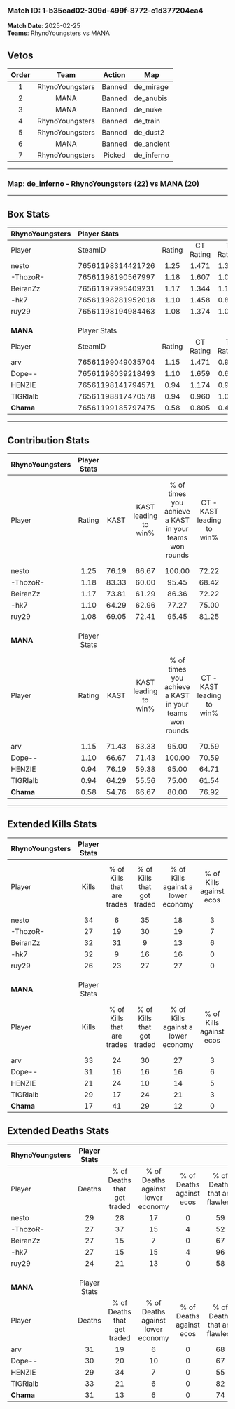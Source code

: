 ### Match ID: 1-b35ead02-309d-499f-8772-c1d377204ea4  
**Match Date**: 2025-02-25  
**Teams**: RhynoYoungsters vs MANA  

## Vetos  

| Order | Team | Action | Map |
| :---: | :--: | :----: | --- |
| 1 | RhynoYoungsters | Banned | de_mirage |
| 2 | MANA | Banned | de_anubis |
| 3 | MANA | Banned | de_nuke |
| 4 | RhynoYoungsters | Banned | de_train |
| 5 | RhynoYoungsters | Banned | de_dust2 |
| 6 | MANA | Banned | de_ancient |
| 7 | RhynoYoungsters | Picked | de_inferno |

---  

### **Map**: de_inferno - RhynoYoungsters (22) vs MANA (20)  
---  

## Box Stats  

| **RhynoYoungsters** | Player Stats      |        |           |          |       |      |       |         |        |      |     |
| :- | :- | :-: | :-: | :-: | :-: | :-: | :-: | :-: | :-: | :-: | :-: |
| Player              | SteamID           | Rating | CT Rating | T Rating | KAST  | ADR  | Kills | Assists | Deaths | K/D  | HS% |
| nesto               | 76561198314421726 |  1.25  |   1.471   |  1.361   | 76.19 | 85.0 |  34   |   13    |   29   | 1.17 | 52  |
| -ThozoR-            | 76561198190567997 |  1.18  |   1.607   |  1.019   | 83.33 | 80.0 |  27   |   17    |   27   | 1.00 | 55  |
| BeiranZz            | 76561197995409231 |  1.17  |   1.344   |  1.105   | 73.81 | 75.4 |  32   |    6    |   27   | 1.19 | 34  |
| -hk7                | 76561198281952018 |  1.10  |   1.458   |  0.854   | 64.29 | 73.2 |  32   |    6    |   27   | 1.19 | 15  |
| ruy29               | 76561198194984463 |  1.08  |   1.374   |  1.082   | 69.05 | 80.0 |  26   |   11    |   24   | 1.08 | 46  |
|                     |                   |        |           |          |       |      |       |         |        |      |     |
|                     |                   |        |           |          |       |      |       |         |        |      |     |
|                     |                   |        |           |          |       |      |       |         |        |      |     |
| **MANA**            | Player Stats      |        |           |          |       |      |       |         |        |      |     |
| Player              | SteamID           | Rating | CT Rating | T Rating | KAST  | ADR  | Kills | Assists | Deaths | K/D  | HS% |
| arv                 | 76561199049035704 |  1.15  |   1.471   |  0.998   | 71.43 | 82.0 |  33   |    9    |   31   | 1.06 | 51  |
| Dope--              | 76561198039218493 |  1.10  |   1.659   |  0.692   | 66.67 | 83.1 |  31   |   11    |   30   | 1.03 | 48  |
| HENZIE              | 76561198141794571 |  0.94  |   1.174   |  0.973   | 76.19 | 68.1 |  21   |   19    |   29   | 0.72 | 42  |
| TIGRIalb            | 76561198817470578 |  0.94  |   0.960   |  1.097   | 64.29 | 69.8 |  29   |    3    |   33   | 0.88 | 48  |
| __Chama__           | 76561199185797475 |  0.58  |   0.805   |  0.494   | 54.76 | 44.4 |  17   |    9    |   31   | 0.55 | 41  |
---  

## Contribution Stats  

| **RhynoYoungsters** | Player Stats |       |                      |                                                        |                           |                                                             |                          |                                                            |
| :- | :-: | :-: | :-: | :-: | :-: | :-: | :-: | :-: |
| Player              |    Rating    | KAST  | KAST leading to win% | % of times you achieve a KAST in your teams won rounds | CT - KAST leading to win% | CT - % of times you achieve a KAST in your teams won rounds | T - KAST leading to win% | T - % of times you achieve a KAST in your teams won rounds |
| nesto               |     1.25     | 76.19 |        66.67         |                         100.00                         |           72.22           |                           100.00                            |          60.00           |                           100.00                           |
| -ThozoR-            |     1.18     | 83.33 |        60.00         |                         95.45                          |           68.42           |                           100.00                            |          50.00           |                           88.89                            |
| BeiranZz            |     1.17     | 73.81 |        61.29         |                         86.36                          |           72.22           |                           100.00                            |          46.15           |                           66.67                            |
| -hk7                |     1.10     | 64.29 |        62.96         |                         77.27                          |           75.00           |                            92.31                            |          45.45           |                           55.56                            |
| ruy29               |     1.08     | 69.05 |        72.41         |                         95.45                          |           81.25           |                           100.00                            |          61.54           |                           88.89                            |
|                     |              |       |                      |                                                        |                           |                                                             |                          |                                                            |
|                     |              |       |                      |                                                        |                           |                                                             |                          |                                                            |
|                     |              |       |                      |                                                        |                           |                                                             |                          |                                                            |
| **MANA**            | Player Stats |       |                      |                                                        |                           |                                                             |                          |                                                            |
| Player              |    Rating    | KAST  | KAST leading to win% | % of times you achieve a KAST in your teams won rounds | CT - KAST leading to win% | CT - % of times you achieve a KAST in your teams won rounds | T - KAST leading to win% | T - % of times you achieve a KAST in your teams won rounds |
| arv                 |     1.15     | 71.43 |        63.33         |                         95.00                          |           70.59           |                           100.00                            |          53.85           |                           87.50                            |
| Dope--              |     1.10     | 66.67 |        71.43         |                         100.00                         |           70.59           |                           100.00                            |          72.73           |                           100.00                           |
| HENZIE              |     0.94     | 76.19 |        59.38         |                         95.00                          |           64.71           |                            91.67                            |          53.33           |                           100.00                           |
| TIGRIalb            |     0.94     | 64.29 |        55.56         |                         75.00                          |           61.54           |                            66.67                            |          50.00           |                           87.50                            |
| __Chama__           |     0.58     | 54.76 |        66.67         |                         80.00                          |           76.92           |                            83.33                            |          54.55           |                           75.00                            |
---  

## Extended Kills Stats  

| **RhynoYoungsters** | Player Stats |                            |                            |                                    |                         |                              |                                 |                                       |                    |           |
| :- | :-: | :-: | :-: | :-: | :-: | :-: | :-: | :-: | :-: | :-: |
| Player              |    Kills     | % of Kills that are trades | % of Kills that got traded | % of Kills against a lower economy | % of Kills against ecos | % of Kills that are flawless | % of Kills that are close duels | % of Kills that are assisted by flash | Pistol Round Kills | AWP Kills |
| nesto               |      34      |             6              |             35             |                 18                 |            3            |              71              |                0                |                   9                   |         3          |     2     |
| -ThozoR-            |      27      |             19             |             30             |                 19                 |            7            |              59              |                4                |                   0                   |         0          |     0     |
| BeiranZz            |      32      |             31             |             9              |                 13                 |            6            |              72              |                3                |                   3                   |         0          |     2     |
| -hk7                |      32      |             9              |             16             |                 16                 |            0            |              78              |                0                |                   0                   |         23         |     1     |
| ruy29               |      26      |             23             |             27             |                 27                 |            0            |              85              |                8                |                   8                   |         0          |     2     |
|                     |              |                            |                            |                                    |                         |                              |                                 |                                       |                    |           |
|                     |              |                            |                            |                                    |                         |                              |                                 |                                       |                    |           |
|                     |              |                            |                            |                                    |                         |                              |                                 |                                       |                    |           |
| **MANA**            | Player Stats |                            |                            |                                    |                         |                              |                                 |                                       |                    |           |
| Player              |    Kills     | % of Kills that are trades | % of Kills that got traded | % of Kills against a lower economy | % of Kills against ecos | % of Kills that are flawless | % of Kills that are close duels | % of Kills that are assisted by flash | Pistol Round Kills | AWP Kills |
| arv                 |      33      |             24             |             30             |                 27                 |            3            |              55              |                6                |                  15                   |         1          |     0     |
| Dope--              |      31      |             16             |             16             |                 16                 |            6            |              68              |                6                |                   3                   |         0          |     1     |
| HENZIE              |      21      |             24             |             10             |                 14                 |            5            |              76              |                0                |                   0                   |         0          |     1     |
| TIGRIalb            |      29      |             17             |             24             |                 21                 |            3            |              62              |               10                |                   7                   |         10         |     1     |
| __Chama__           |      17      |             41             |             29             |                 12                 |            0            |              76              |                6                |                   0                   |         0          |     2     |
## Extended Deaths Stats  

| **RhynoYoungsters** | Player Stats |                             |                                   |                          |                               |                            |                           |               |
| :- | :-: | :-: | :-: | :-: | :-: | :-: | :-: | :-: |
| Player              |    Deaths    | % of Deaths that get traded | % of Deaths against lower economy | % of Deaths against ecos | % of Deaths that are flawless | % of Deaths that are close | % of Deaths while blinded | Deaths to AWP |
| nesto               |      29      |             28              |                17                 |            0             |              59               |             0              |             3             |       3       |
| -ThozoR-            |      27      |             37              |                15                 |            4             |              52               |             15             |             7             |       1       |
| BeiranZz            |      27      |             15              |                 7                 |            0             |              67               |             4              |            11             |       2       |
| -hk7                |      27      |             15              |                15                 |            4             |              96               |             0              |             0             |       4       |
| ruy29               |      24      |             21              |                13                 |            0             |              58               |             13             |             8             |       1       |
|                     |              |                             |                                   |                          |                               |                            |                           |               |
|                     |              |                             |                                   |                          |                               |                            |                           |               |
|                     |              |                             |                                   |                          |                               |                            |                           |               |
| **MANA**            | Player Stats |                             |                                   |                          |                               |                            |                           |               |
| Player              |    Deaths    | % of Deaths that get traded | % of Deaths against lower economy | % of Deaths against ecos | % of Deaths that are flawless | % of Deaths that are close | % of Deaths while blinded | Deaths to AWP |
| arv                 |      31      |             19              |                 6                 |            0             |              68               |             3              |             3             |       5       |
| Dope--              |      30      |             20              |                10                 |            0             |              67               |             7              |             0             |       9       |
| HENZIE              |      29      |             34              |                 7                 |            0             |              55               |             0              |            14             |       4       |
| TIGRIalb            |      33      |             21              |                 6                 |            0             |              82               |             3              |             0             |       5       |
| __Chama__           |      31      |             13              |                 6                 |            0             |              74               |             0              |             3             |       3       |

